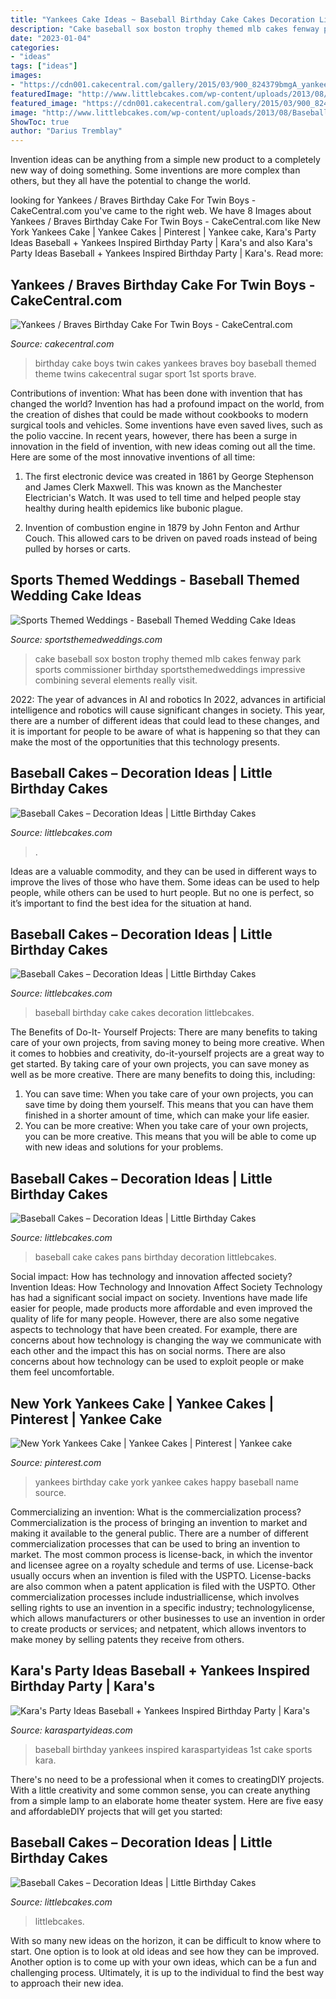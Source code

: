```yaml
---
title: "Yankees Cake Ideas ~ Baseball Birthday Cake Cakes Decoration Littlebcakes"
description: "Cake baseball sox boston trophy themed mlb cakes fenway park sports commissioner birthday sportsthemedweddings impressive combining several elements really visit"
date: "2023-01-04"
categories:
- "ideas"
tags: ["ideas"]
images:
- "https://cdn001.cakecentral.com/gallery/2015/03/900_824379bmgA_yankees-braves-birthday-cake-for-twin-boys.jpg"
featuredImage: "http://www.littlebcakes.com/wp-content/uploads/2013/08/Baseball-Birthday-Cake.jpg"
featured_image: "https://cdn001.cakecentral.com/gallery/2015/03/900_824379bmgA_yankees-braves-birthday-cake-for-twin-boys.jpg"
image: "http://www.littlebcakes.com/wp-content/uploads/2013/08/Baseball-Birthday-Cake.jpg"
ShowToc: true
author: "Darius Tremblay"
---
```



Invention ideas can be anything from a simple new product to a completely new way of doing something. Some inventions are more complex than others, but they all have the potential to change the world.

	

		
looking for Yankees / Braves Birthday Cake For Twin Boys - CakeCentral.com you've came to the right web. We have 8 Images about Yankees / Braves Birthday Cake For Twin Boys - CakeCentral.com like New York Yankees Cake | Yankee Cakes | Pinterest | Yankee cake, Kara&#039;s Party Ideas Baseball + Yankees Inspired Birthday Party | Kara&#039;s and also Kara&#039;s Party Ideas Baseball + Yankees Inspired Birthday Party | Kara&#039;s. Read more:
		
    
## Yankees / Braves Birthday Cake For Twin Boys - CakeCentral.com

<img loading=lazy src="https://cdn001.cakecentral.com/gallery/2015/03/900_824379bmgA_yankees-braves-birthday-cake-for-twin-boys.jpg" onerror="this.onerror=null;this.src='https://tse3.mm.bing.net/th?id=OIP.pfitJv3A-wdN19lKtwrGOAHaJ4&amp;pid=15.1';" alt="Yankees / Braves Birthday Cake For Twin Boys - CakeCentral.com">

_Source: cakecentral.com_

>birthday cake boys twin cakes yankees braves boy baseball themed theme twins cakecentral sugar sport 1st sports brave. 

	

Contributions of invention: What has been done with invention that has changed the world?
Invention has had a profound impact on the world, from the creation of dishes that could be made without cookbooks to modern surgical tools and vehicles. Some inventions have even saved lives, such as the polio vaccine. In recent years, however, there has been a surge in innovation in the field of invention, with new ideas coming out all the time. Here are some of the most innovative inventions of all time:
1) The first electronic device was created in 1861 by George Stephenson and James Clerk Maxwell. This was known as the Manchester Electrician's Watch. It was used to tell time and helped people stay healthy during health epidemics like bubonic plague.

2) Invention of combustion engine in 1879 by John Fenton and Arthur Couch. This allowed cars to be driven on paved roads instead of being pulled by horses or carts.

    
## Sports Themed Weddings - Baseball Themed Wedding Cake Ideas

<img loading=lazy src="http://www.sportsthemedweddings.com/images/FenwayPark010815b.png" onerror="this.onerror=null;this.src='https://tse2.mm.bing.net/th?id=OIP.wOicghpcySnkU3nArArYkQHaLH&amp;pid=15.1';" alt="Sports Themed Weddings - Baseball Themed Wedding Cake Ideas">

_Source: sportsthemedweddings.com_

>cake baseball sox boston trophy themed mlb cakes fenway park sports commissioner birthday sportsthemedweddings impressive combining several elements really visit. 

	

2022: The year of advances in AI and robotics
In 2022, advances in artificial intelligence and robotics will cause significant changes in society. This year, there are a number of different ideas that could lead to these changes, and it is important for people to be aware of what is happening so that they can make the most of the opportunities that this technology presents.

    
## Baseball Cakes – Decoration Ideas | Little Birthday Cakes

<img loading=lazy src="https://www.littlebcakes.com/wp-content/uploads/2013/08/Baseball-Birthday-Cake-1024x1003.jpg" onerror="this.onerror=null;this.src='https://tse4.mm.bing.net/th?id=OIP.gd5tuNCfb3NRMPOTOMmTjQHaHQ&amp;pid=15.1';" alt="Baseball Cakes – Decoration Ideas | Little Birthday Cakes">

_Source: littlebcakes.com_

>. 

	

Ideas are a valuable commodity, and they can be used in different ways to improve the lives of those who have them. Some ideas can be used to help people, while others can be used to hurt people. But no one is perfect, so it’s important to find the best idea for the situation at hand.

    
## Baseball Cakes – Decoration Ideas | Little Birthday Cakes

<img loading=lazy src="http://www.littlebcakes.com/wp-content/uploads/2013/08/Baseball-Birthday-Cake.jpg" onerror="this.onerror=null;this.src='https://tse2.mm.bing.net/th?id=OIP.0feJnXnteL6IkNk076jJugHaHQ&amp;pid=15.1';" alt="Baseball Cakes – Decoration Ideas | Little Birthday Cakes">

_Source: littlebcakes.com_

>baseball birthday cake cakes decoration littlebcakes. 

	

The Benefits of Do-It- Yourself Projects: There are many benefits to taking care of your own projects, from saving money to being more creative.
When it comes to hobbies and creativity, do-it-yourself projects are a great way to get started. By taking care of your own projects, you can save money as well as be more creative. There are many benefits to doing this, including: 
1. You can save time: When you take care of your own projects, you can save time by doing them yourself. This means that you can have them finished in a shorter amount of time, which can make your life easier. 
2. You can be more creative: When you take care of your own projects, you can be more creative. This means that you will be able to come up with new ideas and solutions for your problems. 

    
## Baseball Cakes – Decoration Ideas | Little Birthday Cakes

<img loading=lazy src="http://www.littlebcakes.com/wp-content/uploads/2013/08/Baseball-Cake-Pans.jpg" onerror="this.onerror=null;this.src='https://tse4.mm.bing.net/th?id=OIP.xCDj-Oj__2zqwaHQqB_ikAHaFj&amp;pid=15.1';" alt="Baseball Cakes – Decoration Ideas | Little Birthday Cakes">

_Source: littlebcakes.com_

>baseball cake cakes pans birthday decoration littlebcakes. 

	

Social impact: How has technology and innovation affected society?
Invention Ideas: How Technology and Innovation Affect Society
Technology has had a significant social impact on society. Inventions have made life easier for people, made products more affordable and even improved the quality of life for many people. However, there are also some negative aspects to technology that have been created. For example, there are concerns about how technology is changing the way we communicate with each other and the impact this has on social norms. There are also concerns about how technology can be used to exploit people or make them feel uncomfortable.

    
## New York Yankees Cake | Yankee Cakes | Pinterest | Yankee Cake

<img loading=lazy src="https://s-media-cache-ak0.pinimg.com/originals/aa/b5/3c/aab53c3143e55bc3b2092bd864902127.jpg" onerror="this.onerror=null;this.src='https://tse1.mm.bing.net/th?id=OIP.GRdxEcwDSjFser2dyjB4gwHaIu&amp;pid=15.1';" alt="New York Yankees Cake | Yankee Cakes | Pinterest | Yankee cake">

_Source: pinterest.com_

>yankees birthday cake york yankee cakes happy baseball name source. 

	

Commercializing an invention: What is the commercialization process?
Commercialization is the process of bringing an invention to market and making it available to the general public. There are a number of different commercialization processes that can be used to bring an invention to market. The most common process is license-back, in which the inventor and licensee agree on a royalty schedule and terms of use. License-back usually occurs when an invention is filed with the USPTO. License-backs are also common when a patent application is filed with the USPTO. Other commercialization processes include industriallicense, which involves selling rights to use an invention in a specific industry; technologylicense, which allows manufacturers or other businesses to use an invention in order to create products or services; and netpatent, which allows inventors to make money by selling patents they receive from others.

    
## Kara&#039;s Party Ideas Baseball + Yankees Inspired Birthday Party | Kara&#039;s

<img loading=lazy src="https://karaspartyideas.com/wp-content/uploads/2016/08/Baseball-Yankees-Inspired-Birthday-Party-via-Karas-Party-Ideas-KarasPartyIdeas.com23.jpg" onerror="this.onerror=null;this.src='https://tse2.mm.bing.net/th?id=OIP.V1a73FqD32kKRi4pcvSO8AHaF4&amp;pid=15.1';" alt="Kara&#039;s Party Ideas Baseball + Yankees Inspired Birthday Party | Kara&#039;s">

_Source: karaspartyideas.com_

>baseball birthday yankees inspired karaspartyideas 1st cake sports kara. 

	

There's no need to be a professional when it comes to creatingDIY projects. With a little creativity and some common sense, you can create anything from a simple lamp to an elaborate home theater system. Here are five easy and affordableDIY projects that will get you started: 

    
## Baseball Cakes – Decoration Ideas | Little Birthday Cakes

<img loading=lazy src="https://www.littlebcakes.com/wp-content/uploads/2013/08/Baseball-Cake-Images.jpg" onerror="this.onerror=null;this.src='https://tse3.mm.bing.net/th?id=OIP.4GVzO4_m1GFEXZ-q58zC9AHaGl&amp;pid=15.1';" alt="Baseball Cakes – Decoration Ideas | Little Birthday Cakes">

_Source: littlebcakes.com_

>littlebcakes. 

	

With so many new ideas on the horizon, it can be difficult to know where to start. One option is to look at old ideas and see how they can be improved. Another option is to come up with your own ideas, which can be a fun and challenging process. Ultimately, it is up to the individual to find the best way to approach their new idea.

